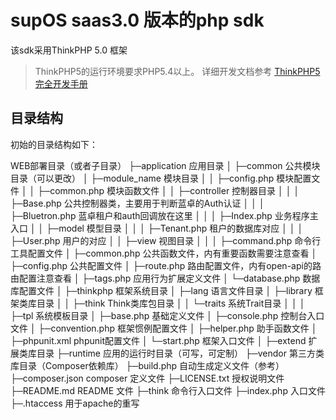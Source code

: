 supOS saas3.0 版本的php sdk
===============
该sdk采用ThinkPHP 5.0 框架
> ThinkPHP5的运行环境要求PHP5.4以上。
详细开发文档参考 [ThinkPHP5完全开发手册](http://www.kancloud.cn/manual/thinkphp5)

## 目录结构

初始的目录结构如下：

 WEB部署目录（或者子目录）
├─application           应用目录
│  ├─common             公共模块目录（可以更改）
│  ├─module_name        模块目录
│  │  ├─config.php      模块配置文件
│  │  ├─common.php      模块函数文件
│  │  ├─controller      控制器目录
│  │  │  ├─Base.php     公共控制器类，主要用于判断蓝卓的Auth认证
│  │  │  ├─Bluetron.php 蓝卓租户和auth回调放在这里
│  │  │  ├─Index.php    业务程序主入口
│  │  ├─model           模型目录
│  │  │  ├─Tenant.php   租户的数据库对应
│  │  │  ├─User.php     用户的对应
│  │  ├─view            视图目录
│  │
│  ├─command.php        命令行工具配置文件
│  ├─common.php         公共函数文件，内有重要函数需要注意查看
│  ├─config.php         公共配置文件
│  ├─route.php          路由配置文件，内有open-api的路由配置注意查看
│  ├─tags.php           应用行为扩展定义文件
│  └─database.php       数据库配置文件
│
├─thinkphp              框架系统目录
│  ├─lang               语言文件目录
│  ├─library            框架类库目录
│  │  ├─think           Think类库包目录
│  │  └─traits          系统Trait目录
│  │
│  ├─tpl                系统模板目录
│  ├─base.php           基础定义文件
│  ├─console.php        控制台入口文件
│  ├─convention.php     框架惯例配置文件
│  ├─helper.php         助手函数文件
│  ├─phpunit.xml        phpunit配置文件
│  └─start.php          框架入口文件
│
├─extend                扩展类库目录
├─runtime               应用的运行时目录（可写，可定制）
├─vendor                第三方类库目录（Composer依赖库）
├─build.php             自动生成定义文件（参考）
├─composer.json         composer 定义文件
├─LICENSE.txt           授权说明文件
├─README.md             README 文件
├─think                 命令行入口文件
├─index.php             入口文件
├─.htaccess             用于apache的重写